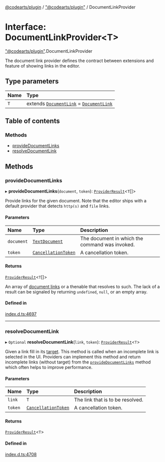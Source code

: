 [@codearts/plugin](../README.md) / ["@codearts/plugin"](../modules/_codearts_plugin_.md) / DocumentLinkProvider

# Interface: DocumentLinkProvider<T\>

["@codearts/plugin"](../modules/_codearts_plugin_.md).DocumentLinkProvider

The document link provider defines the contract between extensions and feature of showing
links in the editor.

## Type parameters

| Name | Type |
| :------ | :------ |
| `T` | extends [`DocumentLink`](../classes/codearts_plugin_.DocumentLink.md) = [`DocumentLink`](../classes/codearts_plugin_.DocumentLink.md) |

## Table of contents

### Methods

- [provideDocumentLinks](codearts_plugin_.DocumentLinkProvider.md#providedocumentlinks)
- [resolveDocumentLink](codearts_plugin_.DocumentLinkProvider.md#resolvedocumentlink)

## Methods

### provideDocumentLinks

▸ **provideDocumentLinks**(`document`, `token`): [`ProviderResult`](../modules/_codearts_plugin_.md#providerresult)<`T`[]\>

Provide links for the given document. Note that the editor ships with a default provider that detects
`http(s)` and `file` links.

#### Parameters

| Name | Type | Description |
| :------ | :------ | :------ |
| `document` | [`TextDocument`](codearts_plugin_.TextDocument.md) | The document in which the command was invoked. |
| `token` | [`CancellationToken`](codearts_plugin_.CancellationToken.md) | A cancellation token. |

#### Returns

[`ProviderResult`](../modules/_codearts_plugin_.md#providerresult)<`T`[]\>

An array of [document links](../classes/codearts_plugin_.DocumentLink.md) or a thenable that resolves to such. The lack of a result
can be signaled by returning `undefined`, `null`, or an empty array.

#### Defined in

[index.d.ts:4697](https://github.com/huaweicloud/cloudide-plugin-api/blob/5055bbd/index.d.ts#L4697)

___

### resolveDocumentLink

▸ `Optional` **resolveDocumentLink**(`link`, `token`): [`ProviderResult`](../modules/_codearts_plugin_.md#providerresult)<`T`\>

Given a link fill in its [target](../classes/codearts_plugin_.DocumentLink.md#target). This method is called when an incomplete
link is selected in the UI. Providers can implement this method and return incomplete links
(without target) from the [`provideDocumentLinks`](codearts_plugin_.DocumentLinkProvider.md#providedocumentlinks) method which
often helps to improve performance.

#### Parameters

| Name | Type | Description |
| :------ | :------ | :------ |
| `link` | `T` | The link that is to be resolved. |
| `token` | [`CancellationToken`](codearts_plugin_.CancellationToken.md) | A cancellation token. |

#### Returns

[`ProviderResult`](../modules/_codearts_plugin_.md#providerresult)<`T`\>

#### Defined in

[index.d.ts:4708](https://github.com/huaweicloud/cloudide-plugin-api/blob/5055bbd/index.d.ts#L4708)
